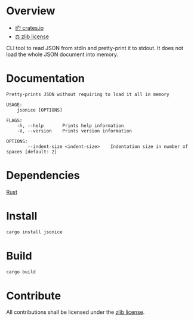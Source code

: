 # Overview
- [📦 crates.io](https://crates.io/crates/jsonice)
- [⚖ zlib license](https://opensource.org/licenses/Zlib)

CLI tool to read JSON from stdin and pretty-print it to stdout. It does not load the whole JSON document into memory.

# Documentation
```
Pretty-prints JSON without requiring to load it all in memory

USAGE:
    jsonice [OPTIONS]

FLAGS:
    -h, --help       Prints help information
    -V, --version    Prints version information

OPTIONS:
        --indent-size <indent-size>    Indentation size in number of spaces [default: 2]
```

# Dependencies
[Rust](https://www.rust-lang.org/tools/install)

# Install
```sh
cargo install jsonice
```

# Build
```sh
cargo build
```

# Contribute
All contributions shall be licensed under the [zlib license](https://opensource.org/licenses/Zlib).
